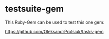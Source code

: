 # testsuite-gem

This Ruby-Gem can be used to test this one gem:

https://github.com/OleksandrProtsiuk/tasks-gem
